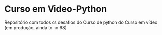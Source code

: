 # Curso em Video-Python
Repositório com todos os desafios do Curso de python do Curso em vídeo
(em produção, ainda to no 68)
